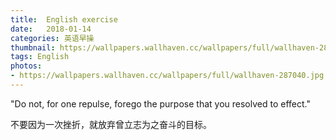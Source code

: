 ```yaml
---
title:  English exercise
date:   2018-01-14
categories: 英语早操
thumbnail: https://wallpapers.wallhaven.cc/wallpapers/full/wallhaven-287040.jpg
tags: English
photos:
- https://wallpapers.wallhaven.cc/wallpapers/full/wallhaven-287040.jpg
---
```


"Do not, for one repulse, forego the purpose that you resolved to effect."
<p>不要因为一次挫折，就放弃曾立志为之奋斗的目标。</p>
